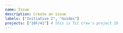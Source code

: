 ```yaml
---
name: Issue
description: Create an issue
labels: ["Initiative 2", "Guides"]
projects: ["18F/41"] # this is TLC Crew's project ID
---
```

